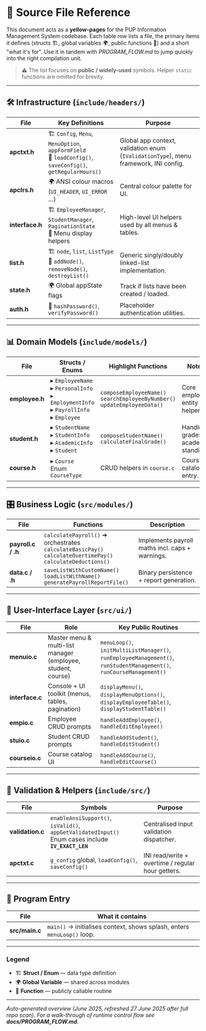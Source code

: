 # 📂 Source File Reference

This document acts as a **yellow-pages** for the PUP Information Management System codebase. Each table row lists a file, the primary items it defines (structs 🏗️, global variables 🌍, public functions 🔧) and a short "what it's for". Use it in tandem with *PROGRAM_FLOW.md* to jump quickly into the right compilation unit.

> ⚠️  The list focuses on **public / widely-used** symbols. Helper `static` functions are omitted for brevity.

---

## 🛠 Infrastructure (`include/headers/`)

| **File** | **Key Definitions** | **Purpose** |
|----------|---------------------|-------------|
| **apctxt.h** | 🏗️ `Config`, `Menu`, `MenuOption`, `appFormField`<br>🔧 `loadConfig()`, `saveConfig()`, `getRegularHours()` | Global app context, validation enum (`IValidationType`), menu framework, INI config. |
| **apclrs.h** | 🌍 ANSI colour macros (`UI_HEADER`, `UI_ERROR` …) | Central colour palette for UI. |
| **interface.h** | 🏗️ `EmployeeManager`, `StudentManager`, `PaginationState`<br>🔧 Menu display helpers | High-level UI helpers used by all menus & tables. |
| **list.h** | 🏗️ `node`, `list`, `ListType`<br>🔧 `addNode()`, `removeNode()`, `destroyList()` | Generic singly/doubly linked-list implementation. |
| **state.h** | 🌍 Global appState flags | Track if lists have been created / loaded. |
| **auth.h** | 🔧 `hashPassword()`, `verifyPassword()` | Placeholder authentication utilities. |

---

## 📊 Domain Models (`include/models/`)

| **File** | **Structs / Enums** | **Highlight Functions** | **Notes** |
|----------|---------------------|-------------------------|-----------|
| **employee.h** | ▸ `EmployeeName`<br>▸ `PersonalInfo`<br>▸ `EmploymentInfo`<br>▸ `PayrollInfo`<br>▸ `Employee` | `composeEmployeeName()`<br>`searchEmployeeByNumber()`<br>`updateEmployeeData()` | Core employee entity + helpers. |
| **student.h** | ▸ `StudentName`<br>▸ `StudentInfo`<br>▸ `AcademicInfo`<br>▸ `Student` | `composeStudentName()`<br>`calculateFinalGrade()` | Handles grades & academic standing. |
| **course.h** | ▸ `Course`<br>Enum `CourseType` | CRUD helpers in `course.c` | Course catalog entry. |

---

## 🎛️ Business Logic (`src/modules/`)

| **File** | **Functions** | **Description** |
|----------|---------------|-----------------|
| **payroll.c / .h** | `calculatePayroll()` ➜ orchestrates<br>`calculateBasicPay()`<br>`calculateOvertimePay()`<br>`calculateDeductions()` | Implements payroll maths incl. caps + warnings. |
| **data.c / .h** | `saveListWithCustomName()`<br>`loadListWithName()`<br>`generatePayrollReportFile()` | Binary persistence + report generation. |

---

## 🎨 User-Interface Layer (`src/ui/`)

| **File** | **Role** | **Key Public Routines** |
|----------|----------|-------------------------|
| **menuio.c** | Master menu & multi-list manager (employee, student, course) | `menuLoop()`, `initMultiListManager()`, `runEmployeeManagement()`, `runStudentManagement()`, `runCourseManagement()` |
| **interface.c** | Console + UI toolkit (menus, tables, pagination) | `displayMenu()`, `displayMenuOptions()`, `displayEmployeeTable()`, `displayStudentTable()` |
| **empio.c** | Employee CRUD prompts | `handleAddEmployee()`, `handleEditEmployee()` |
| **stuio.c** | Student CRUD prompts | `handleAddStudent()`, `handleEditStudent()` |
| **courseio.c** | Course catalog UI | `handleAddCourse()`, `handleEditCourse()` |

---

## 🔑 Validation & Helpers (`include/src/`)

| **File** | **Symbols** | **Purpose** |
|----------|-------------|-------------|
| **validation.c** | `enableAnsiSupport()`, `isValid()`, `appGetValidatedInput()`<br>Enum cases include **`IV_EXACT_LEN`** | Centralised input validation dispatcher. |
| **apctxt.c** | `g_config` global, `loadConfig()`, `saveConfig()` | INI read/write + overtime / regular hour getters. |

---

## 🚀 Program Entry

| **File** | **What it contains** |
|----------|---------------------|
| **src/main.c** | `main()` → initialises context, shows splash, enters `menuLoop()` loop. |

---

### Legend

- 🏗️ **Struct / Enum**  — data type definition  
- 🌍 **Global Variable**  — shared across modules  
- 🔧 **Function**  — publicly callable routine

---

*Auto-generated overview (June 2025, refreshed 27 June 2025 after full repo scan). For a walk-through of runtime control flow see **docs/PROGRAM_FLOW.md**.* 